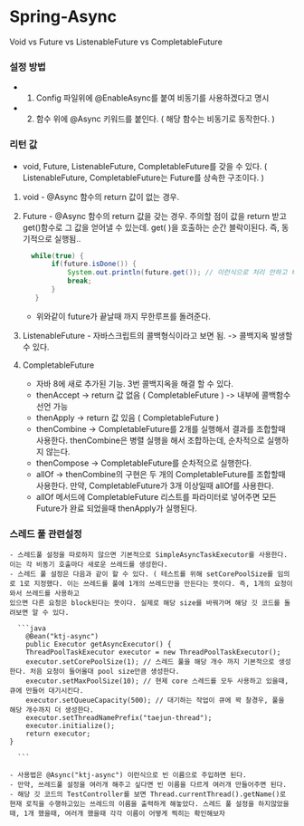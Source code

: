 # Spring-Async
Void vs Future vs ListenableFuture vs CompletableFuture

 ### 설정 방법 
 - 1. Config 파일위에 @EnableAsync를 붙여 비동기를 사용하겠다고 명시
 - 2. 함수 위에 @Async 키워드를 붙인다. ( 해당 함수는 비동기로 동작한다. )

 ### 리턴 값
 - void, Future, ListenableFuture, CompletableFuture를 갖을 수 있다.  ( ListenableFuture, CompletableFuture는 Future를 상속한 구조이다. )
  1. void 
    - @Async 함수의 return 값이 없는 경우. 
  2. Future 
    - @Async 함수의 return 값을 갖는 경우. 주의할 점이 값을 return 받고 get()함수로 그 값을 얻어낼 수 있는데. get( )을 호출하는 순간 블락이된다. 즉, 동기적으로 실행됨..
     ```java
       while(true) {
            if(future.isDone()) {
                System.out.println(future.get()); // 이런식으로 처리 안하고 바로 future.get()을 호출하면 블로킹이된다.
                break;
            }
        }
     ```
     - 위와같이 future가 끝날때 까지 무한루프를 돌려준다.
     
   3. ListenableFuture
     - 자바스크립트의 콜백형식이라고 보면 됨. -> 콜백지옥 발생할수 있다.
     
   4. CompletableFuture
      - 자바 8에 새로 추가된 기능. 3번 콜백지옥을 해결 할 수 있다.
      - thenAccept -> return 값 없음 ( CompletableFuture<Void> ) -> 내부에 콜백함수 선언 가능
      - thenApply -> return 값 있음 ( CompletableFuture<T> )
      - thenCombine -> CompletableFuture를 2개를 실행해서 결과를 조합할때 사용한다. thenCombine은 병렬 실행을 해서 조합하는데, 순차적으로 실행하지 않는다.
      - thenCompose -> CompletableFuture를 순차적으로 실행한다.
      -  allOf -> thenCombine의 구현은 두 개의 CompletableFuture를 조합할때 사용한다. 만약, CompletableFuture가 3개 이상일때 allOf를 사용한다.
      - allOf 메서드에 CompletableFuture 리스트를 파라미터로 넣어주면 모든 Future가 완료 되었을때 thenApply가 실행된다.
      
      
  ### 스레드 풀 관련설정
    - 스레드풀 설정을 따로하지 않으면 기본적으로 SimpleAsyncTaskExecutor를 사용한다. 이는 각 비동기 호출마다 새로운 쓰레드를 생성한다.
    - 스레드 풀 설정은 다음과 같이 할 수 있다. ( 테스트를 위해 setCorePoolSize를 임의로 1로 지정했다. 이는 쓰레드를 풀에 1개의 쓰레드만을 만든다는 뜻이다. 즉, 1개의 요청이 와서 쓰레드를 사용하고 
    있으면 다른 요청은 block된다는 뜻이다. 실제로 해당 size를 바꿔가며 해당 깃 코드를 돌려보면 알 수 있다.
    
      ```java
        @Bean("ktj-async")
        public Executor getAsyncExecutor() {
        ThreadPoolTaskExecutor executor = new ThreadPoolTaskExecutor();
        executor.setCorePoolSize(1); // 스레드 풀을 해당 개수 까지 기본적으로 생성한다. 처음 요청이 들어올대 pool size만큼 생성한다.
        executor.setMaxPoolSize(10); // 현제 core 스레드를 모두 사용하고 있을때, 큐에 만들어 대기시킨다.
        executor.setQueueCapacity(500); // 대기하는 작업이 큐에 꽉 찰경우, 풀을 해당 개수까지 더 생성한다.
        executor.setThreadNamePrefix("taejun-thread");
        executor.initialize();
        return executor;
    }
      
      ```
      
    - 사용법은 @Async("ktj-async") 이런식으로 빈 이름으로 주입하면 된다.
    - 만약, 쓰레드풀 설정을 여러개 해주고 싶다면 빈 이름을 다르게 여러개 만들어주면 된다.
    - 해당 깃 코드의 TestController를 보면 Thread.currentThread().getName()로 현재 로직을 수행하고있는 쓰레드의 이름을 출력하게 해놓았다. 스레드 풀 설정을 하지않았을때, 1개 했을때, 여러개 했을때 각각 이름이 어떻게 찍히는 확인해보자
 
